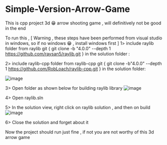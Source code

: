 # Simple-Version-Arrow-Game
This is cpp project 3d 😁 arrow shooting game , will definitively not be good in the end

To run this , [ Warning , these steps have been performed from visual studio in windows, so if no windows 😁 , install windows first ]
1> include raylib folder from raylib git
{ git clone -b "4.0.0" --depth 1 https://github.com/raysan5/raylib.git } in the solution folder :

2> include raylib-cpp folder from raylib-cpp git
{ git clone -b"4.0.0" --depth 1 https://github.com/RobLoach/raylib-cpp.git } in the solution folder:

![image](https://user-images.githubusercontent.com/83596423/183436020-76a09048-fbe3-41b6-bc23-7941c6b1e097.png)

3> Open folder as shown below for building raylib library
![image](https://user-images.githubusercontent.com/83596423/183440186-b66a52bb-65d5-4812-a7f1-af03362085bb.png)

4> Open raylib.sln

5> In the solution view, right click on raylib solution , and then on build 
![image](https://user-images.githubusercontent.com/83596423/183440644-09d30e7c-a200-48dd-96ce-63533e80e887.png)

6> Close the solution and forget about it 

Now the project should run just fine , if not you are not worthy of this 3d arrow game
